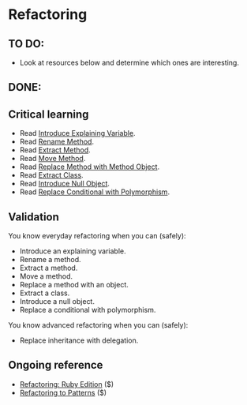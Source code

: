 Refactoring
===========
TO DO:
-----
* Look at resources below and determine which ones are interesting. 

DONE:
-----

Critical learning
-----------------

* Read [Introduce Explaining Variable](http://sourcemaking.com/refactoring/introduce-explaining-variable).
* Read [Rename Method](http://sourcemaking.com/refactoring/rename-method).
* Read [Extract Method](http://sourcemaking.com/refactoring/extract-method).
* Read [Move Method](http://sourcemaking.com/refactoring/move-method).
* Read [Replace Method with Method Object](http://sourcemaking.com/refactoring/replace-method-with-method-object).
* Read [Extract Class](http://sourcemaking.com/refactoring/extract-class).
* Read [Introduce Null Object](http://sourcemaking.com/refactoring/introduce-null-object).
* Read [Replace Conditional with Polymorphism](http://sourcemaking.com/refactoring/replace-conditional-with-polymorphism).

Validation
----------

You know everyday refactoring when you can (safely):

* Introduce an explaining variable.
* Rename a method.
* Extract a method.
* Move a method.
* Replace a method with an object.
* Extract a class.
* Introduce a null object.
* Replace a conditional with polymorphism.

You know advanced refactoring when you can (safely):

* Replace inheritance with delegation.

Ongoing reference
-----------------

* [Refactoring: Ruby Edition](http://amzn.to/ruby-refactoring) ($)
* [Refactoring to Patterns](http://amzn.to/refactoring-to-patterns) ($)
